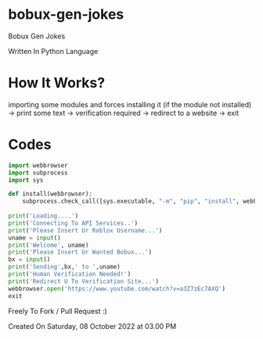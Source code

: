 # bobux-gen-jokes

Bobux Gen Jokes

Written In Python Language

# How It Works?

importing some modules and forces installing it (if the module not installed) -> print some text -> verification required -> redirect to a website -> exit

# Codes

```python
import webbrowser
import subprocess
import sys

def install(webbrowser):
    subprocess.check_call([sys.executable, "-m", "pip", "install", webbrowser])
    
print('Loading....')
print('Connecting To API Services..')
print('Please Insert Ur Roblox Username...')
uname = input()
print('Welcome', uname)
print('Please Insert Ur Wanted Bobux...')
bx = input()
print('Sending',bx,' to ',uname)
print('Human Verification Needed!')
print('Redirect U To Verification Site...')
webbrowser.open('https://www.youtube.com/watch?v=a3Z7zEc7AXQ')
exit
```
Freely To Fork / Pull Request :)

Created On Saturday, 08 October 2022 at 03.00 PM
